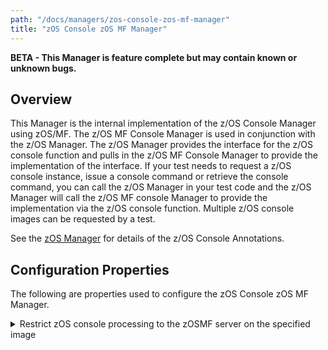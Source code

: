 ```yaml
---
path: "/docs/managers/zos-console-zos-mf-manager"
title: "zOS Console zOS MF Manager"
---
```


**BETA - This Manager is feature complete but may contain known or unknown bugs.**

## Overview
This Manager is the internal implementation of the z/OS Console Manager using zOS/MF. The z/OS MF Console Manager is used in conjunction with the z/OS Manager. The z/OS Manager provides the interface for the z/OS console function and pulls in the z/OS MF Console Manager to provide the implementation of the interface. If your test needs to request a z/OS console instance, issue a console command or retrieve the console command, you can call the z/OS Manager in your test code and the z/OS Manager will call the z/OS MF console Manager to provide the implementation via the z/OS console function. Multiple z/OS console images can be requested by a test. <p> See the <a href="../zos-manager">zOS Manager</a> for details of the z/OS Console Annotations.





## Configuration Properties

The following are properties used to configure the zOS Console zOS MF Manager.
 
<details>
<summary>Restrict zOS console processing to the zOSMF server on the specified image</summary>

| Property: | Restrict zOS console processing to the zOSMF server on the specified image |
| --------------------------------------- | :------------------------------------- |
| Name: | zosconsole.console.[imageid].restrict.to.image |
| Description: | Use only the zOSMF server running on the image associated with the zOS Console |
| Required:  | No |
| Default value: | False |
| Valid values: | $validValues |
| Examples: | <code>zosconsole.console.restrict.to.image=true</code><br> <code>zosconsole.console.SYSA.restrict.to.image=true</code> |

</details>
